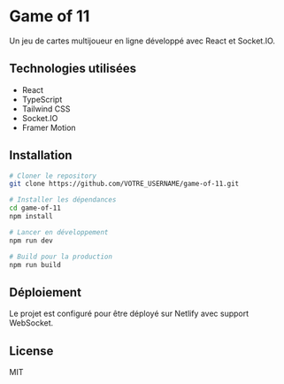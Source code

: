 # Game of 11

Un jeu de cartes multijoueur en ligne développé avec React et Socket.IO.

## Technologies utilisées

- React
- TypeScript
- Tailwind CSS
- Socket.IO
- Framer Motion

## Installation

```bash
# Cloner le repository
git clone https://github.com/VOTRE_USERNAME/game-of-11.git

# Installer les dépendances
cd game-of-11
npm install

# Lancer en développement
npm run dev

# Build pour la production
npm run build
```

## Déploiement

Le projet est configuré pour être déployé sur Netlify avec support WebSocket.

## License

MIT